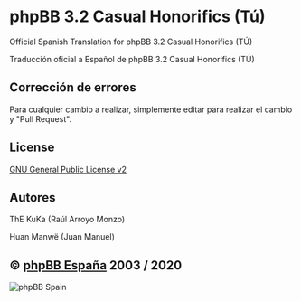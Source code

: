 phpBB 3.2 Casual Honorifics (Tú)
================================

Official Spanish Translation for phpBB 3.2 Casual Honorifics (TÚ)

Traducción oficial a Español de phpBB 3.2 Casual Honorifics (TÚ)

## Corrección de errores
Para cualquier cambio a realizar, simplemente editar para realizar el cambio y "Pull Request".

## License
[GNU General Public License v2](http://opensource.org/licenses/GPL-2.0)

## Autores
ThE KuKa (Raúl Arroyo Monzo)

Huan Manwë (Juan Manuel)


## © [phpBB España](https://www.phpbb-es.com) 2003 / 2020

![phpBB Spain](https://www.phpbb-es.com/images/logo_new_small.png) 
